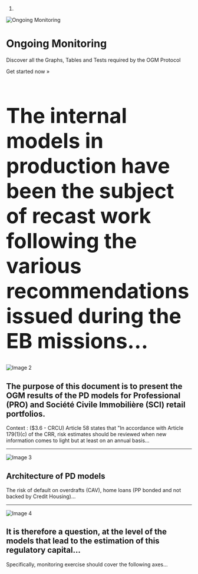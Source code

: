 <!-- Carousel
================================================== -->
<div id="myCarousel" class="carousel slide" data-ride="carousel">
  <!-- Indicators -->
  <ol class="carousel-indicators">
    <li data-target="#myCarousel" data-slide-to="0" class="active"></li>
  </ol>
  <div class="carousel-inner">
    <div class="item active">
      <img src="path/to/your/image.jpg" alt="Ongoing Monitoring">
      <div class="container">
        <div class="carousel-caption">
          <h1 class="fit-head">Ongoing Monitoring</h1>
          <p class="fit-text">Discover all the Graphs, Tables and Tests required by the OGM Protocol</p>
          <p>
            <a class="btn btn-lg btn-primary" onclick="$('li:eq(1) a').tab('show');" role="button">Get started now &raquo;</a>
          </p>
        </div>
      </div>
    </div>
  </div>
</div>
<!-- /.carousel -->

<div class="container marketing">
  <!-- Texte de remplacement -->
  <h1 class="text-center fit-h1" style="font-size: 4em; margin-bottom: 30px;">The internal models in production have been the subject of recast work following the various recommendations issued during the EB missions...</h1>

  <div class="row featurette center-on-xs">
    <div class="col-md-5 col-md-push-7">
      <img class="featurette-image img-responsive" src="path/to/your/image2.jpg" alt="Image 2">
    </div>
    <div class="col-md-7 col-md-pull-5">
      <h2 class="featurette-heading">The purpose of this document is to present the OGM results of the PD models for Professional (PRO) and Société Civile Immobilière (SCI) retail portfolios.</h2>
      <p class="lead">
        Context :
        ($3.6 - CRCU) Article 58 states that "In accordance with Article 179(1)(c) of the CRR, risk estimates should be reviewed when new information comes to light but at least on an annual basis...
      </p>
    </div>
  </div>

  <hr class="featurette-divider">

  <div class="row featurette center-on-xs">
    <div class="col-md-5">
      <img class="featurette-image img-responsive" src="path/to/your/image3.jpg" alt="Image 3">
    </div>
    <div class="col-md-7">
      <h2 class="featurette-heading">Architecture of PD models</h2>
      <p class="lead">
        The risk of default on overdrafts (CAV), home loans (PP bonded and not backed by Credit Housing)...
      </p>
    </div>
  </div>

  <hr class="featurette-divider">

  <div class="row featurette center-on-xs">
    <div class="col-md-5 col-md-push-7">
      <img class="featurette-image img-responsive" src="path/to/your/image4.jpg" alt="Image 4">
    </div>
    <div class="col-md-7 col-md-pull-5">
      <h2 class="featurette-heading">It is therefore a question, at the level of the models that lead to the estimation of this regulatory capital...</h2>
      <p class="lead">
        Specifically, monitoring exercise should cover the following axes...
      </p>
    </div>
  </div>
</div>

